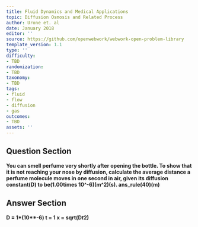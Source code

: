```yaml
---
title: Fluid Dynamics and Medical Applications
topic: Diffusion Osmosis and Related Process
author: Urone et. al
date: January 2018
editor: ''
source: https://github.com/openwebwork/webwork-open-problem-library
template_version: 1.1
type: ''
difficulty:
- TBD
randomization:
- TBD
taxonomy:
- TBD
tags:
- fluid
- flow
- diffusion
- gas
outcomes:
- TBD
assets: ''
---
```


## Question Section 

<b>
You can smell perfume very shortly after opening the bottle. To show that it is not
reaching your nose by diffusion, calculate the average distance a perfume molecule
moves in one second in air, given its diffusion constant(D) to be(1.00times 10^-6)(m^2)(s).
ans_rule(40)(m)



## Answer Section

D = 1*(10**-6)
t = 1
x = sqrt(D*t*2)